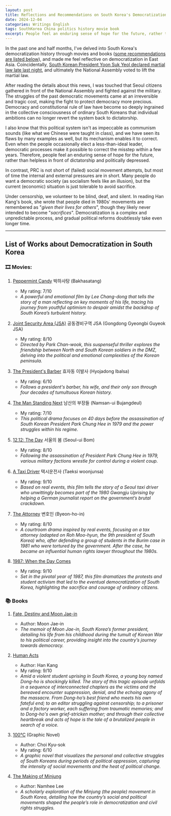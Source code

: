 ```yaml
---
layout: post
title: Reflections and Recommendations on South Korea's Democratization
date: 2024-12-04
categories: Writings English
tags: SouthKorea China politics history movie book
excerpt: People feel an enduring sense of hope for the future, rather than helpless in front of dictatorship and politically depressed.
---
```

In the past one and half months, I've delved into South Korea's democratization history through movies and books (<a href="#Re">some recommendations are listed below</a>), and made me feel reflective on democratization in East Asia. Coincidentally, [South Korean President Yoon Suk Yeol declared martial law late last night](https://www.bbc.com/news/articles/c0lgw1pw5zpo), and ultimately the National Assembly voted to lift the martial law. 

After reading the details about this news, I was touched that Seoul citizens gathered in front of the National Assembly and fighted against the military. The struggles of the past democratic movements came at an irreversible and tragic cost, making the fight to protect democracy more precious. Democracy and constitutional rule of law have become so deeply ingrained in the collective consciousness of ordinary South Koreans that individual ambitions can no longer revert the system back to dictatorship. 

I also know that this political system isn't as impeccable as communism sounds (like what we Chinese were taught in class), and we have seen its flaws by many examples as well, but its mechanism enables it to correct. Even when the people occasionally elect a less-than-ideal leader, democratic processes make it possible to correct the misstep within a few years. Therefore, people feel an enduring sense of hope for the future, rather than helpless in front of dictatorship and politically depressed.

In contrast, PRC is not short of (failed) social movement attempts, but most of time the internal and external pressures are in short. Many people do want a democratic society (as socialism feels like an illusion), but the current (economic) situation is just tolerable to avoid sacrifice. 

Under censorship, we volunteer to be blind, deaf, and silent. In reading Han Kang's book, she wrote that people died in 1980s' movements are remembered as "*given their lives for others*", though they likely never intended to become "*sacrifices*". Democratization is a complex and unpredictable process, and gradual political reforms doubtlessly take even longer time.

---
## <span id="Re">List of Works about Democratization in South Korea</span>

### 🎞️ Movies:

1. [Peppermint Candy](https://www.imdb.com/title/tt0247613/) 박하사탕 (Bakhasatang)
     - My rating: 7/10
     - *A powerful and emotional film by Lee Chang-dong that tells the story of a man reflecting on key moments of his life, tracing his journey from youthful optimism to despair amidst the backdrop of South Korea’s turbulent history.*

2. [Joint Security Area (JSA)](https://www.imdb.com/title/tt0260991/) 공동경비구역 JSA (Gongdong Gyeongbi Guyeok JSA)
     - My rating: 8/10
     - *Directed by Park Chan-wook, this suspenseful thriller explores the friendship between North and South Korean soldiers in the DMZ, delving into the political and emotional complexities of the Korean peninsula.*

3. [The President's Barber](https://www.imdb.com/title/tt0406853) 효자동 이발사 (Hyojadong Ibalsa)
     - My rating: 6/10
     - *Follows a president's barber, his wife, and their only son through four decades of tumultuous Korean history.*

4. [The Man Standing Next](https://www.imdb.com/title/tt11358398/) 남산의 부장들 (Namsan-ui Bujangdeul)
     - My rating: 7/10
     - *This political drama focuses on 40 days before the assassination of South Korean President Park Chung Hee in 1979 and the power struggles within his regime.*

5. [12.12: The Day](https://www.imdb.com/title/tt22507524/) 서울의 봄 (Seoul-ui Bom)
     - My rating: 8/10
     - *Following the assassination of President Park Chung Hee in 1979, various military factions wrestle for control during a violent coup.*

6. [A Taxi Driver](https://www.imdb.com/title/tt6878038/) 택시운전사 (Taeksi woonjunsa)
     - My rating: 9/10
     - *Based on real events, this film tells the story of a Seoul taxi driver who unwittingly becomes part of the 1980 Gwangju Uprising by helping a German journalist report on the government’s brutal crackdown.*

7. [The Attorney](https://www.imdb.com/title/tt3404140/) 변호인 (Byeon-ho-in)
     - My rating: 8/10
     - *A courtroom drama inspired by real events, focusing on a tax attorney (adapted on Roh Moo-hyun, the 9th president of South Korea) who, after defending a group of students in the Burim case in 1981 who were tortured by the government. After the case, he became an influential human rights lawyer throughout the 1980s.*

8. [1987: When the Day Comes](https://www.imdb.com/title/tt6493286/)
     - My rating: 9/10
     - *Set in the pivotal year of 1987, this film dramatizes the protests and student activism that led to the eventual democratization of South Korea, highlighting the sacrifice and courage of ordinary citizens.*

### 📚 Books

1. [Fate, Destiny and Moon Jae-in](https://www.goodreads.com/book/show/36157616-fate-destiny-and-moon-jae-in)
     - Author: Moon Jae-in
     - *The memoir of Moon Jae-in, South Korea’s former president, detailing his life from his childhood during the tumult of Korean War to his political career, providing insight into the country’s journey towards democracy.*
	
2. [Human Acts](https://www.goodreads.com/book/show/30091914-human-acts)
     - Author: Han Kang
     - My rating: 9/10
     - *Amid a violent student uprising in South Korea, a young boy named Dong-ho is shockingly killed. The story of this tragic episode unfolds in a sequence of interconnected chapters as the victims and the bereaved encounter suppression, denial, and the echoing agony of the massacre. From Dong-ho’s best friend who meets his own fateful end; to an editor struggling against censorship; to a prisoner and a factory worker, each suffering from traumatic memories; and to Dong-ho's own grief-stricken mother; and through their collective heartbreak and acts of hope is the tale of a brutalized people in search of a voice.*

3. [100°C](https://www.goodreads.com/book/show/24945530-100) (Graphic Novel)
     - Author: Choi Kyu-sok
     - My rating: 6/10
     - *A graphic novel that visualizes the personal and collective struggles of South Koreans during periods of political oppression, capturing the intensity of social movements and the heat of political change.*
	
4. [The Making of Minjung](https://www.goodreads.com/book/show/3226216-the-making-of-minjung)
     - Author: Namhee Lee
     - *A scholarly exploration of the Minjung (the people) movement in South Korea, detailing how the country’s social and political movements shaped the people’s role in democratization and civil rights struggles.*